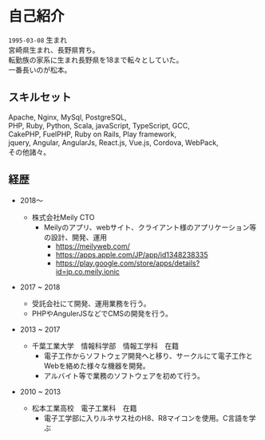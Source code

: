# 自己紹介

`1995-03-08` 生まれ  
宮崎県生まれ、長野県育ち。  
転勤族の家系に生まれ長野県を18まで転々としていた。  
一番長いのが松本。  


## スキルセット
Apache, Nginx, MySql, PostgreSQL,  
PHP, Ruby, Python, Scala, javaScript, TypeScript, GCC,  
CakePHP, FuelPHP, Ruby on Rails, Play framework,  
jquery, Angular, AngularJs, React.js, Vue.js, Cordova, WebPack,  
その他諸々。

## 経歴


- 2018〜
  - 株式会社Meily CTO
    - Meilyのアプリ、webサイト、クライアント様のアプリケーション等の設計、開発、運用
      - https://meilyweb.com/
      - https://apps.apple.com/JP/app/id1348238335
      - https://play.google.com/store/apps/details?id=jp.co.meily.ionic


- 2017 ~ 2018
  - 受託会社にて開発、運用業務を行う。
  - PHPやAngulerJSなどでCMSの開発を行う。


- 2013 ~ 2017
  - 千葉工業大学　情報科学部　情報工学科　在籍
    - 電子工作からソフトウェア開発へと移り、サークルにて電子工作とWebを絡めた様々な機器を開発。
    - アルバイト等で業務のソフトウェアを初めて行う。


- 2010 ~ 2013
  - 松本工業高校　電子工業科　在籍
    - 電子工学部に入りルネサス社のH8、R8マイコンを使用。C言語を学ぶ
